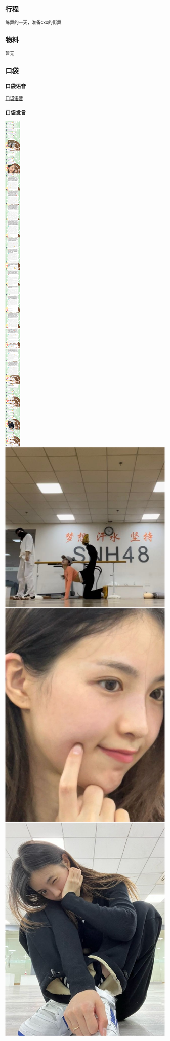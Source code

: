 ## 行程
练舞的一天，准备cxx的街舞

## 物料
暂无
## 口袋
### 口袋语音
[口袋语音](./pocket48/audios/)
### 口袋发言
![口袋发言](./pocket48/imgs/messages1.jpeg)<br>
![口袋发言](./pocket48/imgs/P1.jpeg)<br>
![口袋发言](./pocket48/imgs/P2.jpeg)<br>
![口袋发言](./pocket48/imgs/P3.jpeg)<br>


